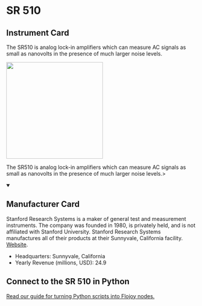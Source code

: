
# SR 510

## Instrument Card

<div className="flex">

<div>

The SR510 is analog lock-in amplifiers which can measure AC signals as small as nanovolts in the presence of much larger noise levels.

</div>

<img width="256" src="https://v5.airtableusercontent.com/v1/19/19/1691539200000/pnilvfi3cYRJbKxCZOWkkQ/J6vGGUgbgqO-RqgCpXVXZRAfElUmZ4awhYbLrY40wcq7ZNe_uwYSnVJqHzz8vT2PaHYMTp13bWmJETbbQsckBTlj_fkuo6kSIo50nZ7UrFE/GAusT7-BVo01Quo-C28RWKg-duC6W9jkKy5Vu3lluDg"/>

</div>

The SR510 is analog lock-in amplifiers which can measure AC signals as small as nanovolts in the presence of much larger noise levels.>

<details open>
<summary><h2>Manufacturer Card</h2></summary>

Stanford Research Systems is a maker of general test and measurement instruments. The company was founded in 1980, is privately held, and is not affiliated with Stanford University. Stanford Research Systems manufactures all of their products at their Sunnyvale, California facility. <a href="https://www.thinksrs.com/index.html">Website</a>.

<ul>
  <li>Headquarters: Sunnyvale, California</li>
  <li>Yearly Revenue (millions, USD): 24.9</li>
</ul>
</details>

## Connect to the SR 510 in Python

[Read our guide for turning Python scripts into Flojoy nodes.](https://docs.flojoy.ai/custom-nodes/creating-custom-node/)


